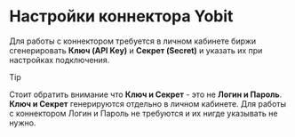 # Настройки коннектора Yobit

Для работы с коннектором требуется в личном кабинете биржи сгенерировать **Ключ (API Key)** и **Секрет (Secret)** и указать их при настройках подключения.

> [!TIP]
> Стоит обратить внимание что **Ключ и Секрет** \- это не **Логин и Пароль**. **Ключ и Секрет** генерируются отдельно в личном кабинете. Для работы с коннектором Логин и Пароль не требуются и их нигде указывать не нужно.
